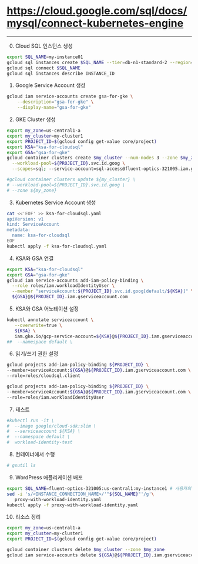 # https://cloud.google.com/sql/docs/mysql/connect-kubernetes-engine
---
0. Cloud SQL 인스턴스 생성

```bash
export SQL_NAME=my-instance01
gcloud sql instances create $SQL_NAME --tier=db-n1-standard-2 --region=us-central1
gcloud sql connect $SQL_NAME
gcloud sql instances describe INSTANCE_ID
```

1. Google Service Account 생성

```bash
gcloud iam service-accounts create gsa-for-gke \
    --description="gsa-for-gke" \
    --display-name="gsa-for-gke"
```



2. GKE Cluster 생성 

```bash
export my_zone=us-central1-a
export my_cluster=my-cluster1
export PROJECT_ID=$(gcloud config get-value core/project) 
export KSA="ksa-for-cloudsql"
export GSA="gsa-for-gke"
gcloud container clusters create $my_cluster --num-nodes 3 --zone $my_zone \
  --workload-pool=${PROJECT_ID}.svc.id.goog \
  --scopes=sql; --service-account=sql-access@fluent-optics-321005.iam.gserviceaccount.com

#gcloud container clusters update ${my_cluster} \
# --workload-pool=${PROJECT_ID}.svc.id.goog \
# --zone ${my_zone}
```


3. Kubernetes Service Account 생성

```bash
cat <<'EOF' >> ksa-for-cloudsql.yaml
apiVersion: v1
kind: ServiceAccount
metadata:
  name: ksa-for-cloudsql
EOF
kubectl apply -f ksa-for-cloudsql.yaml
```


4. KSA와 GSA 연결

```bash
export KSA="ksa-for-cloudsql"
export GSA="gsa-for-gke"
gcloud iam service-accounts add-iam-policy-binding \
  --role roles/iam.workloadIdentityUser \
  --member "serviceAccount:${PROJECT_ID}.svc.id.goog[default/${KSA}]" \
  ${GSA}@${PROJECT_ID}.iam.gserviceaccount.com
```


5. KSA와 GSA 어노테이션 설정

```bash
kubectl annotate serviceaccount \
   --overwrite=true \
   ${KSA} \
   iam.gke.io/gcp-service-account=${KSA}@${PROJECT_ID}.iam.gserviceaccount.com 
##  --namespace default \
```


6. 읽기/쓰기 권한 설정

```bash
gcloud projects add-iam-policy-binding ${PROJECT_ID} \
--member=serviceAccount:${GSA}@${PROJECT_ID}.iam.gserviceaccount.com \
--role=roles/cloudsql.client

gcloud projects add-iam-policy-binding ${PROJECT_ID} \
--member=serviceAccount:${GSA}@${PROJECT_ID}.iam.gserviceaccount.com \
--role=roles/iam.workloadIdentityUser
```

7. 테스트

```bash
#kubectl run -it \
#  --image google/cloud-sdk:slim \
#  --serviceaccount ${KSA} \
#  --namespace default \
#  workload-identity-test
```

8. 컨테이너에서 수행

```bash
# gsutil ls
```


9. WordPress 애플리케이션 배포

```bash
export SQL_NAME=fluent-optics-321005:us-central1:my-instance1 # 사용자의 CONNECTION NAME으로 변경 !!!
sed -i 's/<INSTANCE_CONNECTION_NAME>/'"${SQL_NAME}"'/g'\
   proxy-with-workload-identity.yaml
kubectl apply -f proxy-with-workload-identity.yaml
```


10. 리소스 정리

```bash
export my_zone=us-central1-a
export my_cluster=my-cluster1
export PROJECT_ID=$(gcloud config get-value core/project) 

gcloud container clusters delete $my_cluster --zone $my_zone
gcloud iam service-accounts delete ${GSA}@${PROJECT_ID}.iam.gserviceaccount.com
```


